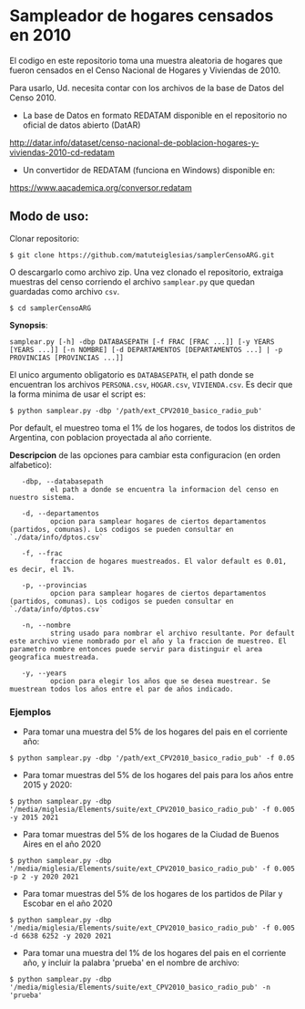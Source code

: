 # Sampleador de hogares censados en 2010

El codigo en este repositorio toma una muestra aleatoria de hogares que fueron censados en el Censo Nacional de Hogares y Viviendas de 2010. 

Para usarlo, Ud. necesita contar con los archivos de la base de Datos del Censo 2010.  

   - La base de Datos en formato REDATAM disponible en el repositorio no oficial de datos abierto (DatAR)

http://datar.info/dataset/censo-nacional-de-poblacion-hogares-y-viviendas-2010-cd-redatam

   - Un convertidor de REDATAM (funciona en Windows) disponible en:
    
https://www.aacademica.org/conversor.redatam


## Modo de uso:

Clonar repositorio:

`$ git clone https://github.com/matuteiglesias/samplerCensoARG.git`

O descargarlo como archivo zip. Una vez clonado el repositorio, extraiga muestras del censo corriendo el archivo `samplear.py` que quedan guardadas como archivo `csv`.

`$ cd samplerCensoARG`

**Synopsis**:

`samplear.py [-h] -dbp DATABASEPATH [-f FRAC [FRAC ...]] [-y YEARS [YEARS ...]] [-n NOMBRE] [-d DEPARTAMENTOS [DEPARTAMENTOS ...] |
                   -p PROVINCIAS [PROVINCIAS ...]]`

El unico argumento obligatorio es `DATABASEPATH`, el path donde se encuentran los archivos `PERSONA.csv`, `HOGAR.csv`, `VIVIENDA.csv`. Es decir que la forma minima de usar el script es:

`$ python samplear.py -dbp '/path/ext_CPV2010_basico_radio_pub'`

Por default, el muestreo toma el 1% de los hogares, de todos los distritos de Argentina, con poblacion proyectada al año corriente. 

**Descripcion** de las opciones para cambiar esta configuracion (en orden alfabetico):

       -dbp, --databasepath
              el path a donde se encuentra la informacion del censo en nuestro sistema.

       -d, --departamentos
              opcion para samplear hogares de ciertos departamentos (partidos, comunas). Los codigos se pueden consultar en `./data/info/dptos.csv`

       -f, --frac
              fraccion de hogares muestreados. El valor default es 0.01, es decir, el 1%.

       -p, --provincias
              opcion para samplear hogares de ciertos departamentos (partidos, comunas). Los codigos se pueden consultar en `./data/info/dptos.csv`

       -n, --nombre
              string usado para nombrar el archivo resultante. Por default este archivo viene nombrado por el año y la fraccion de muestreo. El parametro nombre entonces puede servir para distinguir el area geografica muestreada.

       -y, --years
              opcion para elegir los años que se desea muestrear. Se muestrean todos los años entre el par de años indicado.

### Ejemplos

 - Para tomar una muestra del 5% de los hogares del pais en el corriente año:

`$ python samplear.py -dbp '/path/ext_CPV2010_basico_radio_pub' -f 0.05`

 - Para tomar muestras del 5% de los hogares del pais para los años entre 2015 y 2020:

`$ python samplear.py -dbp '/media/miglesia/Elements/suite/ext_CPV2010_basico_radio_pub' -f 0.005 -y 2015 2021`


 - Para tomar muestras del 5% de los hogares de la Ciudad de Buenos Aires en el año 2020

`$ python samplear.py -dbp '/media/miglesia/Elements/suite/ext_CPV2010_basico_radio_pub' -f 0.005 -p 2 -y 2020 2021`


 - Para tomar muestras del 5% de los hogares de los partidos de Pilar y Escobar en el año 2020

`$ python samplear.py -dbp '/media/miglesia/Elements/suite/ext_CPV2010_basico_radio_pub' -f 0.005 -d 6638 6252 -y 2020 2021`


 - Para tomar una muestra del 1% de los hogares del pais en el corriente año, y incluir la palabra 'prueba' en el nombre de archivo:

`$ python samplear.py -dbp '/media/miglesia/Elements/suite/ext_CPV2010_basico_radio_pub' -n 'prueba'`

